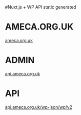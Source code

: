 #Nuxt.js + WP API static generated

# AMECA.ORG.UK
[ameca.org.uk](https://ameca.org.uk/)

# ADMIN
[api.ameca.org.uk](https://api.ameca.org.uk/)

# API
[api.ameca.org.uk/wp-json/wp/v2](https://api.ameca.org.uk/wp-json/wp/v2)
